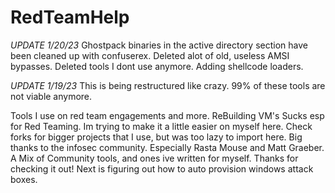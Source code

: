 # RedTeamHelp
*UPDATE 1/20/23*
Ghostpack binaries in the active directory section have been cleaned up with confuserex. Deleted alot of old, useless AMSI bypasses. Deleted tools I dont use anymore. Adding shellcode loaders.


*UPDATE 1/19/23*
This is being restructured like crazy. 99% of these tools are not viable anymore.


Tools I use on red team engagements and more.
ReBuilding VM's Sucks esp for Red Teaming. Im trying to make it a little easier on myself here. Check forks for bigger projects that I use, but was too lazy to import here.
Big thanks to the infosec community. Especially Rasta Mouse and Matt Graeber. A Mix of Community tools, and ones ive written for myself. Thanks for checking it out! Next is figuring out how to auto provision windows attack boxes.
